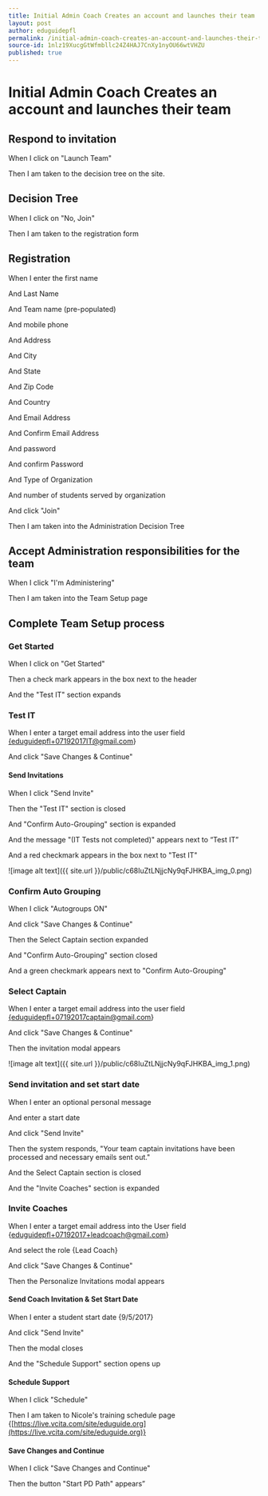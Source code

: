 ```yaml
---
title: Initial Admin Coach Creates an account and launches their team
layout: post
author: eduguidepfl
permalink: /initial-admin-coach-creates-an-account-and-launches-their-team/
source-id: 1nlz19XucgGtWfmbllc24Z4HAJ7CnXy1nyOU66wtVHZU
published: true
---
```

# Initial Admin Coach Creates an account and launches their team

## Respond to invitation

When I click on "Launch Team"

Then I am taken to the decision tree on the site.

## Decision Tree

When I click on "No, Join"

Then I am taken to the registration form

## Registration

When I enter the first name

And Last Name

And Team name (pre-populated)

And mobile phone

And Address

And City

And State

And Zip Code

And Country

And Email Address

And Confirm Email Address

And password

And confirm Password

And Type of Organization

And number of students served by organization

And click "Join"

Then I am taken into the Administration Decision Tree

## Accept Administration responsibilities for the team

When I click "I'm Administering"

Then I am taken into the Team Setup page

## Complete Team Setup process

### Get Started

When I click on "Get Started"

Then a check mark appears in the box next to the header

And the "Test IT" section expands

### Test IT

When I enter a target email address into the user field [{eduguidepfl+07192017IT@gmail.com](mailto:{eduguidepfl+07192017IT@gmail.com)}

And click "Save Changes & Continue"

#### Send Invitations

When I click "Send Invite"

Then the "Test IT" section is closed

And "Confirm Auto-Grouping" section is expanded

And the message "(IT Tests not completed)" appears next to “Test IT”

And a red checkmark appears in the box next to "Test IT"

![image alt text]({{ site.url }}/public/c68IuZtLNjjcNy9qFJHKBA_img_0.png)

### Confirm Auto Grouping

When I click "Autogroups ON"

And click "Save Changes & Continue"

Then the Select Captain section expanded

And "Confirm Auto-Grouping" section closed

And a green checkmark appears next to "Confirm Auto-Grouping"

### Select Captain

When I enter a target email address into the user field [{eduguidepfl+07192017captain@gmail.com](mailto:{eduguidepfl+07192017captain@gmail.com)}

And click "Save Changes & Continue"

Then the invitation modal appears

![image alt text]({{ site.url }}/public/c68IuZtLNjjcNy9qFJHKBA_img_1.png)

### Send invitation and set start date

When I enter an optional personal message

And enter a start date

And click "Send Invite"

Then the system responds, "Your team captain invitations have been processed and necessary emails sent out."

And the Select Captain section is closed

And the "Invite Coaches" section is expanded

### Invite Coaches

When I enter a target email address into the User field {eduguidepfl+07192017+leadcoach@gmail.com}

And select the role {Lead Coach}

And click "Save Changes & Continue"

Then the Personalize Invitations modal appears

#### Send Coach Invitation & Set Start Date

When I enter a student start date {9/5/2017}

And click "Send Invite"

Then the modal closes

And the "Schedule Support" section opens up

#### Schedule Support

When I click "Schedule"

Then I am taken to Nicole's training schedule page {[https://live.vcita.com/site/eduguide.org](https://live.vcita.com/site/eduguide.org)}

#### Save Changes and Continue

When I click "Save Changes and Continue"

Then the button "Start PD Path" appears”

